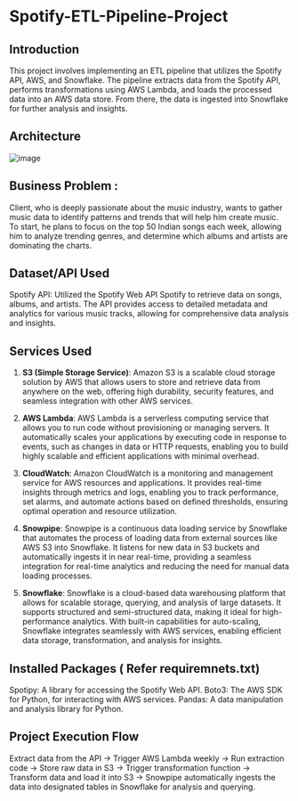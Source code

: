 # Spotify-ETL-Pipeline-Project

## Introduction
This project involves implementing an ETL pipeline that utilizes the Spotify API, AWS, and Snowflake. The pipeline extracts data from the Spotify API, performs transformations using AWS Lambda, and loads the processed data into an AWS data store. From there, the data is ingested into Snowflake for further analysis and insights.

## Architecture
![image](https://github.com/user-attachments/assets/c2f1981d-eba0-4cba-8890-2180f0138de4)

## Business Problem : 
Client, who is deeply passionate about the music industry, wants to gather music data to identify patterns and trends that will help him create music. 
To start, he plans to focus on the top 50 Indian songs each week, allowing him to analyze trending genres, and determine which albums and artists are dominating the charts.

## Dataset/API Used
Spotify API: Utilized the Spotify Web API Spotify to retrieve data on songs, albums, and artists. The API provides access to detailed metadata and analytics for various music tracks, allowing for comprehensive data analysis and insights.

## Services Used

1. **S3 (Simple Storage Service)**: Amazon S3 is a scalable cloud storage solution by AWS that allows users to store and retrieve data from anywhere on the web, offering high durability, security features, and seamless integration with other AWS services.

2. **AWS Lambda**: AWS Lambda is a serverless computing service that allows you to run code without provisioning or managing servers. It automatically scales your applications by executing code in response to events, such as changes in data or HTTP requests, enabling you to build highly scalable and efficient applications with minimal overhead.

3. **CloudWatch**: Amazon CloudWatch is a monitoring and management service for AWS resources and applications. It provides real-time insights through metrics and logs, enabling you to track performance, set alarms, and automate actions based on defined thresholds, ensuring optimal operation and resource utilization.

4. **Snowpipe**: Snowpipe is a continuous data loading service by Snowflake that automates the process of loading data from external sources like AWS S3 into Snowflake. It listens for new data in S3 buckets and automatically ingests it in near real-time, providing a seamless integration for real-time analytics and reducing the need for manual data loading processes.

5. **Snowflake**: Snowflake is a cloud-based data warehousing platform that allows for scalable storage, querying, and analysis of large datasets. It supports structured and semi-structured data, making it ideal for high-performance analytics. With built-in capabilities for auto-scaling, Snowflake integrates seamlessly with AWS services, enabling efficient data storage, transformation, and analysis for insights.

## Installed Packages ( Refer requiremnets.txt)
Spotipy: A library for accessing the Spotify Web API.
Boto3: The AWS SDK for Python, for interacting with AWS services.
Pandas: A data manipulation and analysis library for Python.

## Project Execution Flow
Extract data from the API → Trigger AWS Lambda weekly → Run extraction code → Store raw data in S3 → Trigger transformation function → Transform data and load it into S3 → Snowpipe automatically ingests the data into designated tables in Snowflake for analysis and querying.
